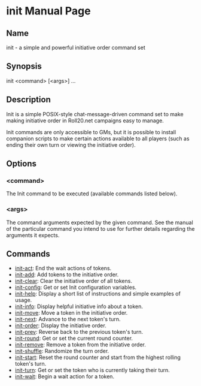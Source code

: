 
# init Manual Page

## Name

init - a simple and powerful initiative order command set

## Synopsis

init \<command\> \[\<args\>\] ...

## Description

Init is a simple POSIX-style chat-message-driven command set to make making initiative order in Roll20.net campaigns easy to manage. 

Init commands are only accessible to GMs, but it is possible to install companion scripts to make certain actions available to all players (such as ending their own turn or viewing the initiative order).

## Options

### \<command\>
The Init command to be executed (available commands listed below).

### \<args\>
The command arguments expected by the given command. See the manual of the particular command you intend to use for further details regarding the arguments it expects.

## Commands

  - [init-act](init-act.md): End the wait actions of tokens.
  - [init-add](init-add.md): Add tokens to the initiative order.
  - [init-clear](init-clear.md): Clear the initiative order of all tokens.
  - [init-config](init-config.md): Get or set Init configuration variables.
  - [init-help](init-help.md): Display a short list of instructions and simple examples of usage.
  - [init-info](init-info.md): Display helpful initiative info about a token.
  - [init-move](init-move.md): Move a token in the initiative order.
  - [init-next](init-next.md): Advance to the next token's turn.
  - [init-order](init-order.md): Display the initiative order.
  - [init-prev](init-prev.md): Reverse back to the previous token's turn.
  - [init-round](init-round.md): Get or set the current round counter.
  - [init-remove](init-remove.md): Remove a token from the initiative order.
  - [init-shuffle](init-shuffle.md): Randomize the turn order.
  - [init-start](init-start.md): Reset the round counter and start from the highest rolling token's turn.
  - [init-turn](init-turn.md): Get or set the token who is currently taking their turn.
  - [init-wait](init-wait.md): Begin a wait action for a token.
